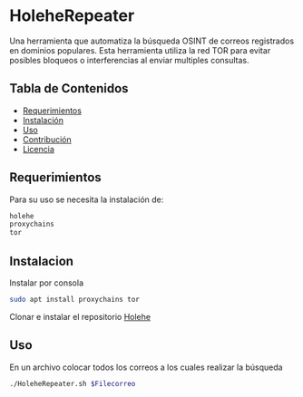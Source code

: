 # HoleheRepeater

Una herramienta que automatiza la búsqueda OSINT de correos registrados en dominios populares.
Esta herramienta utiliza la red TOR para evitar posibles bloqueos o interferencias al enviar multiples consultas.

## Tabla de Contenidos
- [Requerimientos](#requerimientos)
- [Instalación](#instalación)
- [Uso](#uso)
- [Contribución](#contribución)
- [Licencia](#licencia)

## Requerimientos

Para su uso se necesita la instalación de:


```bash
holehe
proxychains
tor
```

## Instalacion

Instalar por consola

```bash
sudo apt install proxychains tor
```

Clonar e instalar el repositorio [Holehe](https://github.com/megadose/holehe)

## Uso

En un archivo colocar todos los correos a los cuales realizar la búsqueda
```bash
./HoleheRepeater.sh $Filecorreo
```
